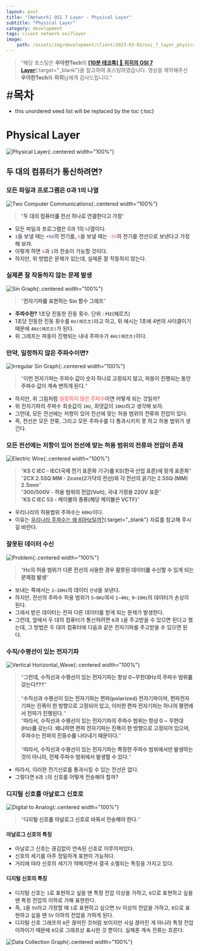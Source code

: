 ```yaml
---
layout: post
title: "[Network] OSI 7 Layer - Physical Layer"
subtitle: "Physical Layer"
category: development
tags: client network osi7layer
image:
    path: /assets/img/development/client/2023-03-02/osi_7_layer_physical_layer_cover.png
---
```


> “해당 포스팅은 **우아한Tech**의 [**[10분 테코톡] 🔮 히히의 OSI 7 Layer**](https://www.youtube.com/watch?v=1pfTxp25MA8&t=35s){:target="_blank"}을 참고하여 포스팅하였습니다. 영상을 제작해주신 **우아한Tech**와 **히히**님에게 감사드립니다.”

<span style="font-size:30px;">\#**목차**</span>

* this unordered seed list will be replaced by the toc
{:toc}

# Physical Layer
![Physical Layer](/assets/img/development/client/2023-03-02/physical_layer_main.png){:.centered width="100%"}

## 두 대의 컴퓨터가 통신하려면?
### 모든 파일과 프로그램은 0과 1의 나열
![Two Computer Communications](/assets/img/development/client/2023-03-02/2_computer_communications.png){:.centered width="100%"}
> “**두 대의 컴퓨터를 전선 하나로 연결한다고 가정**”

- 모든 파일과 프로그램은 0과 1의 나열이다.
- <span style="color:#6667AB">**`1`**</span>을 보낼 때는 <span style="color:#6667AB">**`+5V`**</span>의 전기를, <span style="color:#ff8080">**`0`**</span>을 보낼 때는 <span style="color:#ff8080">**`-5V`**</span>의 전기를 전선으로 보낸다고 가정해 보자.
- 이렇게 하면 <span style="color:#ff8080">**`0`**</span>과 <span style="color:#6667AB">**`1`**</span>의 전송이 가능할 것이다.
- 하지만, 위 방법은 문제가 있는데, 실제론 잘 작동하지 않는다.

### 실제론 잘 작동하지 않는 문제 발생
![Sin Graph](/assets/img/development/client/2023-03-02/sin_graph.png){:.centered width="100%"}
> “**전자기파를 표현하는 Sin 함수 그래프**”

- **주파수란?** 1초당 진동한 진동 횟수. 단위 : Hz(헤르츠)
- 1초당 진동한 진동 횟수를 `Hz(헤르츠)`라고 하고, 위 예시는 1초에 4번의 사이클이기 때문에 `4Hz(헤르츠)`가 된다. 
- 위 그래프는 파동이 진행되는 내내 주파수가 `4Hz(헤르츠)`이다.

### 만약, 일정하지 않은 주파수이면?
![Irregular Sin Graph](/assets/img/development/client/2023-03-02/irregular_sin_graph.png){:.centered width="100%"}
> “**이런 전자기파는 주파수 값이 숫자 하나로 고정되지 않고, 파동이 진행되는 동안 주파수 값이 계속 변하게 된다.**”

- 하지만, 위 그림처럼 <span style="color:#ff8080">**일정하지 않은 주파수**</span>이면 어떻게 되는 것일까?
- 위 전자기파의 주파수 최솟값이 `1Hz`, 최댓값이 `10Hz`라고 생각해 보자.
- 그런데, 모든 전선에는 저항이 있어 전선에 맞는 허용 범위의 전류와 전압이 있다. 
- 즉, 전선은 모든 전류, 그리고 모든 주파수를 다 통과시키지 못 하고 허용 범위가 생긴다.

### 모든 전선에는 저항이 있어 전선에 맞는 허용 범위의 전류와 전압이 존재
  ![Electric Wire](/assets/img/development/client/2023-03-02/electric_wire.png){:.centered width="100%"}
> “**KS C IEC - IEC(국제 전기 표준화 기구)를 KS(한국 산업 표준)에 맞게 표준화**”<br>
> “**2CX 2.5SQ MM - 2core(2가닥의 전선)와 각 전선의 굵기는 2.5SQ (MM) 2.5mm**”<br>
> “**300/500V - 허용 범위의 전압(Volt), 국내 가정용 220V 표준**”<br>
> “**KS C IEC 53 - 케이블의 종류(해당 케이블은 VCTF)**”

- 우리나라의 허용범위 주파수는 `60Hz`이다.
- 이유는 [우리나라 주파수는 왜 60Hz일까?](http://www.keaj.kr/news/articleView.html?idxno=3608){:target="_blank"} 자료를 참고해 주시길 바란다.

### 잘못된 데이터 수신
![Problem](/assets/img/development/client/2023-03-02/problem_1.png){:.centered width="100%"}
> “**Hz의 허용 범위가 다른 전선의 사용한 경우 잘못된 데이터를 수신할 수 있게 되는 문제점 발생**”<br>

- 보내는 쪽에서는 `1~10Hz`의 데이터 `안녕`을 보낸다.
- 하지만, 전선의 주파수 허용 범위가 `5~8Hz`여서 `1~4Hz`, `9~10Hz`의 데이터가 손상이 된다.
- 그래서 받은 데이터는 전혀 다른 데이터를 받게 되는 문제가 발생한다.
- 그런데, 앞에서 두 대의 컴퓨터가 통신하려면 `0`과 `1`을 주고받을 수 있으면 된다고 했는데, 그 방법은 두 대의 컴퓨터에 다음과 같은 전자기파를 주고받을 수 있으면 된다.

### 수직/수평선이 있는 전자기파
![Vertical Horizontal_Wave](/assets/img/development/client/2023-03-02/vertical_horizontal_wave.png){:.centered width="100%"}
> “**그런데, 수직선과 수평선이 있는 전자기파는 항상 0~무한대Hz의 주파수 범위를 갖는다???**”<br><br>
> “**수직선과 수평선이 있는 전자기파는 편파(polarized) 전자기파이며, 편파전자기파는 진폭이 한 방향으로 고정되어 있고, 이러한 편파 전자기파는 하나의 평면에서 전파가 진행된다.**”<br>
> “**따라서, 수직선과 수평선이 있는 전자기파의 주파수 범위는 항상 0 ~ 무한대(Hz)를 갖는다. 왜냐하면 편파 전자기파는 진폭이 한 방향으로 고정되어 있으며, 주파수는 전파의 진동수를 나타내기 때문이다.**”<br><br>
> “**따라서, 수직선과 수평선이 있는 전자기파는 특정한 주파수 범위에서만 발생하는 것이 아니라, 전체 주파수 범위에서 발생할 수 있다.**”<br>

- 따라서, 이러한 전기신로를 통과시킬 수 있는 전선은 없다.
- 그렇다면 `0`과 `1`의 신호를 어떻게 전송해야 할까?

### 디지털 신호를 아날로그 신호로
![Digital to Analog](/assets/img/development/client/2023-03-02/digital_to_analog.png){:.centered width="100%"}
> “**디지털 신호를 아날로그 신호로 바꿔서 전송해야 한다.**”<br>

#### 아날로그 신호의 특징
- 아날로그 신호는 끊김없이 연속된 신호로 이루어져있다.
- 신호의 세기를 아주 정밀하게 표현이 가능하다.
- 거리에 따라 신호의 세기가 약해지면서 결국 소멸되는 특징을 가지고 있다.

#### 디지털 신호의 특징
- 디지털 신호는 `1`로 표현하고 싶을 땐 특정 전압 이상을 가하고, `0`으로 표현하고 싶을 땐 특정 전압의 이하로 가해 표현한다.
- 즉, `1`을 `5V`라고 가정할 때 `1`로 표현하고 싶으면 `5V` 이상의 전압을 가하고, `0`으로 표현하고 싶을 땐 `5V` 이하의 전압을 가하게 된다.
- 디지털 신호 그래프의 `0`은 끊어진 것처럼 보이지만 사실 끊어진 게 아니라 특정 전압 이하이기 때문에 `0`으로 그래프상 표시한 것 뿐이다. 실제론 계속 전류는 흐른다.

![Data Collection Graph](/assets/img/development/client/2023-03-02/data_collection_graph.png){:.centered width="100%"}

[//]: # (Continue with [[Network] OSI 7 Layer - Data Link Layer]&#40;./2023-03-05-week-8th.md&#41;{:.heading.flip-title})

[//]: # ({:.read-more})